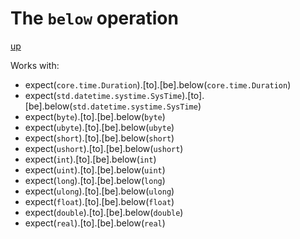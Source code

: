 # The `below` operation

[up](../README.md)

Works with:
  - expect(`core.time.Duration`).[to].[be].below(`core.time.Duration`)
  - expect(`std.datetime.systime.SysTime`).[to].[be].below(`std.datetime.systime.SysTime`)
  - expect(`byte`).[to].[be].below(`byte`)
  - expect(`ubyte`).[to].[be].below(`ubyte`)
  - expect(`short`).[to].[be].below(`short`)
  - expect(`ushort`).[to].[be].below(`ushort`)
  - expect(`int`).[to].[be].below(`int`)
  - expect(`uint`).[to].[be].below(`uint`)
  - expect(`long`).[to].[be].below(`long`)
  - expect(`ulong`).[to].[be].below(`ulong`)
  - expect(`float`).[to].[be].below(`float`)
  - expect(`double`).[to].[be].below(`double`)
  - expect(`real`).[to].[be].below(`real`)
